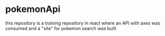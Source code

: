 # pokemonApi

this repository is a training repository in react where an API with axes was consumed and a "site" for pokemon search was built

